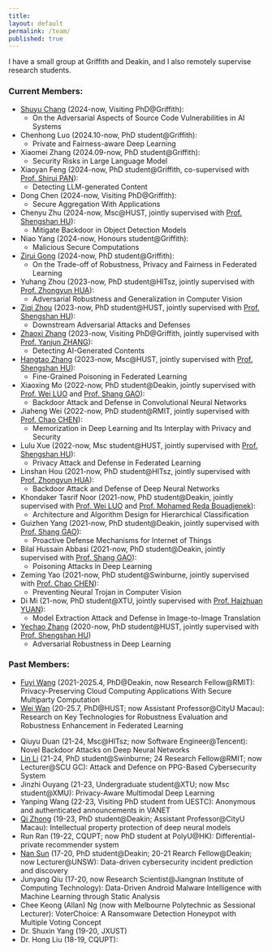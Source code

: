 ```yaml
---
title:
layout: default
permalink: /team/
published: true
---
```



I have a small group at Griffith and Deakin, and I also remotely supervise research students.

### Current Members:
- [Shuyu Chang](https://changshuyu.github.io) (2024-now, Visiting PhD@Griffith): 
  * On the Adversarial Aspects of Source Code Vulnerabilities in AI Systems
- Chenhong Luo (2024.10-now, PhD student@Griffith): 
  * Private and Fairness-aware Deep Learning
- Xiaomei Zhang (2024.09-now, PhD student@Griffith):
  * Security Risks in Large Language Model
- Xiaoyan Feng (2024-now, PhD student@Griffith, co-supervised with [Prof. Shirui PAN](https://scholar.google.com.hk/citations?user=frWRJN4AAAAJ)):
  * Detecting LLM-generated Content
- Dong Chen (2024-now, Visiting PhD@Griffith): 
  * Secure Aggregation With Applications
- Chenyu Zhu (2024-now, Msc@HUST, jointly supervised with [Prof. Shengshan HU](https://scholar.google.com.hk/citations?user=lkAFwJgAAAAJ)):  
  * Mitigate Backdoor in Object Detection Models
- Niao Yang (2024-now, Honours student@Griffith):
  * Malicious Secure Computations
- [Zirui Gong](https://scholar.google.com/citations?hl=en&user=ze6m7AMAAAAJ) (2024-now, PhD student@Griffith): 
  * On the Trade-off of Robustness, Privacy and Fairness in Federated Learning
- Yuhang Zhou (2023-now, PhD student@HITsz, jointly supervised with [Prof. Zhongyun HUA](https://scholar.google.com/citations?user=Sl0BI_IAAAAJ)):
  * Adversarial Robustness and Generalization in Computer Vision
- [Ziqi Zhou](https://scholar.google.com/citations?hl=en&user=-eyLn4wAAAAJ) (2023-now, PhD student@HUST, jointly supervised with [Prof. Shengshan HU](https://scholar.google.com.hk/citations?user=lkAFwJgAAAAJ)): 
  * Downstream Adversarial Attacks and Defenses
- [Zhaoxi Zhang](https://scholar.google.com/citations?user=YMcMkLcAAAAJ) (2023-now, Visiting PhD@Griffith, jointly supervised with [Prof. Yanjun ZHANG](https://scholar.google.com.hk/citations?user=HKq2LkwAAAAJ)): 
  * Detecting AI-Generated Contents
- [Hangtao Zhang](https://scholar.google.com/citations?user=H6wMyNEAAAAJ) (2023-now, Msc@HUST, jointly supervised with [Prof. Shengshan HU](https://scholar.google.com.hk/citations?user=lkAFwJgAAAAJ)): 
  * Fine-Grained Poisoning in Federated Learning
- Xiaoxing Mo (2022-now, PhD student@Deakin, jointly supervised with [Prof. Wei LUO](https://scholar.google.com.hk/citations?user=fIxBU34AAAAJ) and [Prof. Shang GAO](https://scholar.google.com.hk/citations?user=lkgneeAAAAAJ)): 
  * Backdoor Attack and Defense in Convolutional Neural Networks
- Jiaheng Wei (2022-now, PhD student@RMIT, jointly supervised with [Prof. Chao CHEN](https://scholar.google.com.hk/citations?user=QZWRJkYAAAAJ)): 
  * Memorization in Deep Learning and Its Interplay with Privacy and Security
- Lulu Xue (2022-now, Msc student@HUST, jointly supervised with [Prof. Shengshan HU](https://scholar.google.com.hk/citations?user=lkAFwJgAAAAJ)): 
  * Privacy Attack and Defense in Federated Learning
- Linshan Hou (2021-now, PhD student@HITsz, jointly supervised with [Prof. Zhongyun HUA](https://scholar.google.com/citations?user=Sl0BI_IAAAAJ)):
  *  Backdoor Attack and Defense of Deep Neural Networks
- Khondaker Tasrif Noor (2021-now, PhD student@Deakin, jointly supervised with [Prof. Wei LUO](https://scholar.google.com.hk/citations?user=fIxBU34AAAAJ) and [Prof. Mohamed Reda Bouadjenek](https://rbouadjenek.github.io/)): 
  * Architecture and Algorithm Design for Hierarchical Classification
- Guizhen Yang (2021-now, PhD student@Deakin, jointly supervised with [Prof. Shang GAO](https://scholar.google.com.hk/citations?user=lkgneeAAAAAJ)): 
  * Proactive Defense Mechanisms for Internet of Things
- Bilal Hussain Abbasi (2021-now, PhD student@Deakin, jointly supervised with [Prof. Shang GAO](https://scholar.google.com.hk/citations?user=lkgneeAAAAAJ)): 
  * Poisoning Attacks in Deep Learning
- Zeming Yao (2021-now, PhD student@Swinburne, jointly supervised with [Prof. Chao CHEN](https://scholar.google.com.hk/citations?user=QZWRJkYAAAAJ)): 
  * Preventing Neural Trojan in Computer Vision
- Di Mi (21-now, PhD student@XTU, jointly supervised with [Prof. Haizhuan YUAN](https://scholar.google.com.hk/citations?user=iAt4C50AAAAJ)): 
  * Model Extraction Attack and Defense in Image-to-Image Translation
- [Yechao Zhang](https://scholar.google.com.au/citations?user=6DN1wxkAAAAJ) (2020-now, PhD student@HUST, jointly supervised with [Prof. Shengshan HU](https://scholar.google.com.hk/citations?user=lkAFwJgAAAAJ))
  * Adversarial Robustness in Deep Learning


### Past Members: 
- [Fuyi Wang](https://scholar.google.com.hk/citations?user=I6Qh0k0AAAAJ) (2021-2025.4, PhD@Deakin, now Research Fellow@RMIT): Privacy-Preserving Cloud Computing Applications With Secure Multiparty Computation
- [Wei Wan](https://scholar.google.com/citations?user=UU79U-MAAAAJ) (20-25.7, PhD@HUST; now Assistant Professor@CityU Macau): Research on Key Technologies for Robustness Evaluation and Robustness Enhancement in Federated Learning
+ Qiuyu Duan (21-24, Msc@HITsz; now Software Engineer@Tencent): Novel Backdoor Attacks on Deep Neural Networks
+ [Lin Li](https://nastul.github.io/) (21-24, PhD student@Swinburne; 24 Research Fellow@RMIT; now Lecturer@SCU GC): Attack and Defence on PPG-Based Cybersecurity System
+ Jinzhi Ouyang (21-23, Undergraduate student@XTU; now Msc student@XMU): Privacy-Aware Multimodal Deep Learning
+ Yanping Wang (22-23, Visiting PhD student from UESTC): Anonymous and authenticated announcements in VANET
+ [Qi Zhong](https://fds.cityu.edu.mo/members/286) (19-23, PhD student@Deakin; Assistant Professor@CityU Macau): Intellectual property protection of deep neural models
+ Run Ran (19-22, CQUPT; now PhD student at PolyU@HK): Differential-private recommender system
+ [Nan Sun](https://www.unsw.edu.au/staff/nan-sun) (17-20, PhD student@Deakin; 20-21 Rearch Fellow@Deakin; now Lecturer@UNSW): Data-driven cybersecurity incident prediction and discovery
+ Junyang Qiu (17-20, now Research Scientist@Jiangnan Institute of Computing Technology): Data-Driven Android Malware Intelligence with Machine Learning through Static Analysis
+ Chee Keong (Allan) Ng (now with Melbourne Polytechnic as Sessional Lecturer): VoterChoice: A Ransomware Detection Honeypot with Multiple Voting Concept
+ Dr. Shuxin Yang (19-20, JXUST)
+ Dr. Hong Liu (18-19, CQUPT): 
